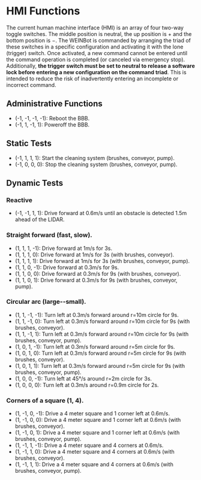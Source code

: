 # HMI Functions
The current human machine interface (HMI) is an array of four two-way toggle switches.
The middle position is neutral, the up position is + and the bottom position is $-$.
The WEINBot is commanded by arranging the triad of these switches in a specific configuration and activating it with the lone (trigger) switch.
Once activated, a new command cannot be entered until the command operation is completed (or canceled via emergency stop).
Additionally, **the trigger switch must be set to neutral to release a software lock before entering a new configuration on the command triad**.
This is intended to reduce the risk of inadvertently entering an incomplete or incorrect command.

## Administrative Functions
* (-1, -1, -1, -1): Reboot the BBB.
* (-1, 1, -1, 1): Poweroff the BBB.

## Static Tests
* (-1, 1, 1, 1): Start the cleaning system (brushes, conveyor, pump).
* (-1, 0, 0, 0): Stop the cleaning system (brushes, conveyor, pump).

## Dynamic Tests
### Reactive
* (-1, -1, 1, 1): Drive forward at 0.6m/s until an obstacle is detected 1.5m ahead of the LIDAR.

### Straight forward (fast, slow).
* (1, 1, 1, -1): Drive forward at 1m/s for 3s.
* (1, 1, 1, 0): Drive forward at 1m/s for 3s (with brushes, conveyor).
* (1, 1, 1, 1): Drive forward at 1m/s for 3s (with brushes, conveyor, pump).
* (1, 1, 0, -1): Drive forward at 0.3m/s for 9s.
* (1, 1, 0, 0): Drive forward at 0.3m/s for 9s (with brushes, conveyor).
* (1, 1, 0, 1): Drive forward at 0.3m/s for 9s (with brushes, conveyor, pump).

### Circular arc (large--small).
* (1, 1, -1, -1): Turn left at 0.3m/s forward around r=10m circle for 9s.
* (1, 1, -1, 0): Turn left at 0.3m/s forward around r=10m circle for 9s (with brushes, conveyor).
* (1, 1, -1, 1): Turn left at 0.3m/s forward around r=10m circle for 9s (with brushes, conveyor, pump).
* (1, 0, 1, -1): Turn left at 0.3m/s forward around r=5m circle for 9s.
* (1, 0, 1, 0): Turn left at 0.3m/s forward around r=5m circle for 9s (with brushes, conveyor).
* (1, 0, 1, 1): Turn left at 0.3m/s forward around r=5m circle for 9s (with brushes, conveyor, pump).
* (1, 0, 0, -1): Turn left at 45°/s around r=2m circle for 3s.
* (1, 0, 0, 0): Turn left at 0.3m/s around r=0.9m circle for 2s.

### Corners of a square (1, 4).
* (1, -1, 0, -1): Drive a 4 meter square and 1 corner left at 0.6m/s.
* (1, -1, 0, 0): Drive a 4 meter square and 1 corner left at 0.6m/s (with brushes, conveyor).
* (1, -1, 0, 1): Drive a 4 meter square and 1 corner left at 0.6m/s (with brushes, conveyor, pump).
* (1, -1, 1, -1): Drive a 4 meter square and 4 corners at 0.6m/s.
* (1, -1, 1, 0): Drive a 4 meter square and 4 corners at 0.6m/s (with brushes, conveyor).
* (1, -1, 1, 1): Drive a 4 meter square and 4 corners at 0.6m/s (with brushes, conveyor, pump).
